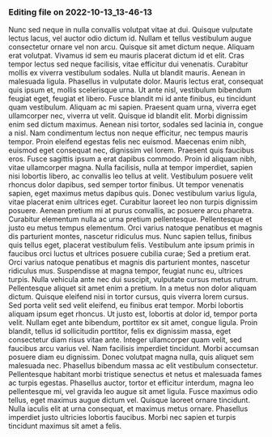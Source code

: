 

### Editing file on 2022-10-13_13-46-13

Nunc sed neque in nulla convallis volutpat vitae at dui. Quisque vulputate lectus lacus, vel auctor odio dictum id. Nullam et tellus vestibulum augue consectetur ornare vel non arcu. Quisque sit amet dictum neque. Aliquam erat volutpat. Vivamus id sem eu mauris placerat dictum id et elit. Cras tempor lectus sed neque facilisis, vitae efficitur dui venenatis.
Curabitur mollis ex viverra vestibulum sodales. Nulla ut blandit mauris. Aenean in malesuada ligula. Phasellus in vulputate dolor. Mauris lectus erat, consequat quis ipsum et, mollis scelerisque urna. Ut ante nisl, vestibulum bibendum feugiat eget, feugiat et libero. Fusce blandit mi id ante finibus, eu tincidunt quam vestibulum. Aliquam ac mi sapien. Praesent quam urna, viverra eget ullamcorper nec, viverra ut velit. Quisque id blandit elit. Morbi dignissim enim sed dictum maximus. Aenean nisi tortor, sodales sed lacinia in, congue a nisl. Nam condimentum lectus non neque efficitur, nec tempus mauris tempor.
Proin eleifend egestas felis nec euismod. Maecenas enim nibh, euismod eget consequat nec, dignissim vel lorem. Praesent quis faucibus eros. Fusce sagittis ipsum a erat dapibus commodo. Proin id aliquam nibh, vitae ullamcorper magna. Nulla facilisis, nulla at tempor imperdiet, sapien nisi lobortis libero, ac convallis leo tellus at velit. Vestibulum posuere velit rhoncus dolor dapibus, sed semper tortor finibus. Ut tempor venenatis sapien, eget maximus metus dapibus quis. Donec vestibulum varius ligula, vitae placerat enim ultrices eget. Curabitur laoreet leo non turpis dignissim posuere.
Aenean pretium mi at purus convallis, ac posuere arcu pharetra. Curabitur elementum nulla ac urna pretium pellentesque. Pellentesque et justo eu metus tempus elementum. Orci varius natoque penatibus et magnis dis parturient montes, nascetur ridiculus mus. Nunc sapien tellus, finibus quis tellus eget, placerat vestibulum felis. Vestibulum ante ipsum primis in faucibus orci luctus et ultrices posuere cubilia curae; Sed a pretium erat. Orci varius natoque penatibus et magnis dis parturient montes, nascetur ridiculus mus. Suspendisse at magna tempor, feugiat nunc eu, ultrices turpis. Nulla vehicula ante nec dui suscipit, vulputate cursus metus rutrum. Pellentesque aliquet sit amet enim a pretium. In a metus non dolor aliquam dictum. Quisque eleifend nisi in tortor cursus, quis viverra lorem cursus. Sed porta velit sed velit eleifend, eu finibus erat tempor. Morbi lobortis aliquam ipsum eget rhoncus. Ut justo est, lobortis at dolor id, tempor porta velit.
Nullam eget ante bibendum, porttitor ex sit amet, congue ligula. Proin blandit, tellus id sollicitudin porttitor, felis ex dignissim massa, eget consectetur diam risus vitae ante. Integer ullamcorper quam velit, sed faucibus arcu varius vel. Nam facilisis imperdiet tincidunt. Morbi accumsan posuere diam eu dignissim. Donec volutpat magna nulla, quis aliquet sem malesuada nec. Phasellus bibendum massa ac elit vestibulum consectetur. Pellentesque habitant morbi tristique senectus et netus et malesuada fames ac turpis egestas. Phasellus auctor, tortor et efficitur interdum, magna leo pellentesque mi, vel gravida leo augue sit amet ligula. Fusce maximus odio tellus, eget maximus augue dictum vel. Quisque laoreet ornare tincidunt. Nulla iaculis elit at urna consequat, et maximus metus ornare. Phasellus imperdiet justo ultricies lobortis faucibus. Morbi nec sapien et turpis tincidunt maximus sit amet a felis.


